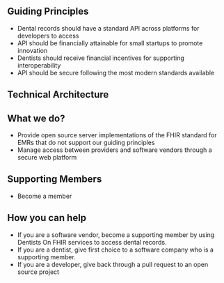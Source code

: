 ## Guiding Principles
* Dental records should have a standard API across platforms for developers to access
* API should be financially attainable for small startups to promote innovation
* Dentists should receive financial incentives for supporting interoperability
* API should be secure following the most modern standards available

## Technical Architecture

## What we do?
* Provide open source server implementations of the FHIR standard for EMRs that do not support our guiding principles
* Manage access between providers and software vendors through a secure web platform

## Supporting Members
* Become a member

## How you can help
* If you are a software vendor, become a supporting member by using Dentists On FHIR services to access dental records.
* If you are a dentist, give first choice to a software company who is a supporting member.
* If you are a developer, give back through a pull request to an open source project
